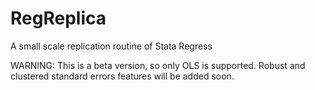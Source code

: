 # RegReplica
A small scale replication routine of Stata Regress

WARNING: This is a beta version, so only OLS is supported. Robust and clustered standard errors features will be added soon.
